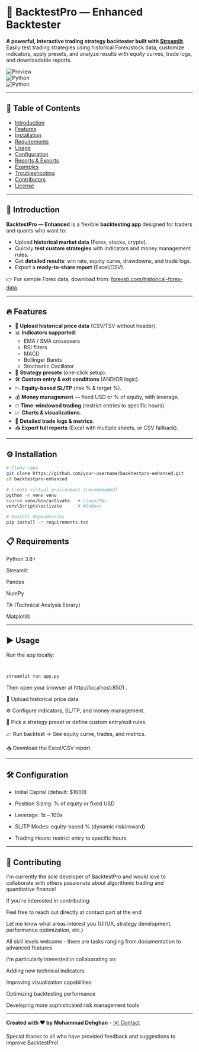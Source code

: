 # 🚀 BacktestPro — Enhanced Backtester  

**A powerful, interactive trading strategy backtester built with [Streamlit](https://streamlit.io/).**  
Easily test trading strategies using historical Forex/stock data, customize indicators, apply presets, and analyze results with equity curves, trade logs, and downloadable reports.  

![Preview](https://img.shields.io/badge/Streamlit-App-blue?logo=streamlit)  
![Python](https://img.shields.io/badge/Python-3.8+-green?logo=python)  
![Python](https://img.shields.io/badge/TA--Lib-0.4.0+-yellowgreen.svg)  

---

## 📑 Table of Contents
- [Introduction](#-introduction)  
- [Features](#-features)  
- [Installation](#-installation)  
- [Requirements](#-Requirements)
- [Usage](#-usage)  
- [Configuration](#-configuration)  
- [Reports & Exports](#-reports--exports)  
- [Examples](#-examples)  
- [Troubleshooting](#-troubleshooting)  
- [Contributors](#-contributors)  
- [License](#-license)  

---

## 🌟 Introduction  

**BacktestPro — Enhanced** is a flexible **backtesting app** designed for traders and quants who want to:  

- Upload **historical market data** (Forex, stocks, crypto).  
- Quickly **test custom strategies** with indicators and money management rules.  
- Get **detailed results**: win rate, equity curve, drawdowns, and trade logs.  
- Export a **ready-to-share report** (Excel/CSV).  

👉 For sample Forex data, download from: [forexsb.com/historical-forex-data](https://forexsb.com/historical-forex-data).  

---

## 🔥 Features  

- 📁 **Upload historical price data** (CSV/TSV without header).  
- 📊 **Indicators supported**:  
  - EMA / SMA crossovers  
  - RSI filters  
  - MACD  
  - Bollinger Bands  
  - Stochastic Oscillator  
- 🎯 **Strategy presets** (one-click setup).  
- 🛠 **Custom entry & exit conditions** (AND/OR logic).  
- 📉 **Equity-based SL/TP** (risk % & target %).  
- 💰 **Money management** — fixed USD or % of equity, with leverage.  
- ⏱ **Time-windowed trading** (restrict entries to specific hours).  
- 📈 **Charts & visualizations**.  
- 📝 **Detailed trade logs & metrics**.  
- 📥 **Export full reports** (Excel with multiple sheets, or CSV fallback).  

---

## ⚙️ Installation  

```bash
# Clone repo
git clone https://github.com/your-username/backtestpro-enhanced.git
cd backtestpro-enhanced

# Create virtual environment (recommended)
python -m venv venv
source venv/bin/activate   # Linux/Mac
venv\Scripts\activate      # Windows

# Install dependencies
pip install -r requirements.txt
```

## 📋 Requirements


Python 3.8+

Streamlit

Pandas

NumPy

TA (Technical Analysis library)

Matplotlib

---

## ▶️ Usage

Run the app locally:
```bash


streamlit run app.py

```
Then open your browser at http://localhost:8501
.

📁 Upload historical price data.

⚙️ Configure indicators, SL/TP, and money management.

🎯 Pick a strategy preset or define custom entry/exit rules.

📈 Run backtest → See equity curve, trades, and metrics.

📥 Download the Excel/CSV report.

---

## 🛠 Configuration

- Initial Capital (default: $1000)

- Position Sizing: % of equity or fixed USD

- Leverage: 1x – 100x

- SL/TP Modes: equity-based % (dynamic risk/reward)

- Trading Hours: restrict entry to specific hours
---

## 🤝 Contributing

I'm currently the sole developer of BacktestPro and would love to collaborate with others passionate about algorithmic trading and quantitative finance!

If you're interested in contributing:

Feel free to reach out directly at contact part at the end

Let me know what areas interest you (UI/UX, strategy development, performance optimization, etc.)

All skill levels welcome - there are tasks ranging from documentation to advanced features

I'm particularly interested in collaborating on:

Adding new technical indicators

Improving visualization capabilities

Optimizing backtesting performance

Developing more sophisticated risk management tools

---

**Created with ❤️ by Mohammad Dehghan** - [✉️ Contact](mailto:mohammad.dehghan8484@gmail.com)

Special thanks to all who have provided feedback and suggestions to improve BacktestPro!
